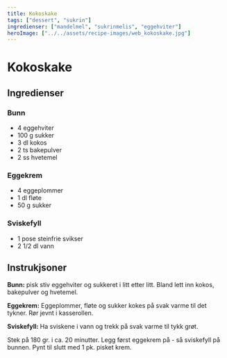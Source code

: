 ```yaml
---
title: Kokoskake
tags: ["dessert", "sukrin"]
ingredienser: ["mandelmel", "sukrinmelis", "eggehviter"]
heroImage: ["../../assets/recipe-images/web_kokoskake.jpg"]
---
```


# Kokoskake

## Ingredienser

### Bunn

- 4 eggehviter
- 100 g sukker
- 3 dl kokos
- 2 ts bakepulver
- 2 ss hvetemel

### Eggekrem

- 4 eggeplommer
- 1 dl fløte
- 50 g sukker

### Sviskefyll

- 1 pose steinfrie svikser
- 2 1/2 dl vann

## Instrukjsoner

**Bunn:** pisk stiv eggehviter og sukkeret i litt etter litt. Bland lett inn kokos, bakepulver og hvetemel.

**Eggekrem:** Eggeplommer, fløte og sukker kokes på svak varme til det tykner. Rør jevnt i kasserollen.

**Sviskefyll:** Ha sviskene i vann og trekk på svak varme til tykk grøt.

Stek på 180 gr. i ca. 20 minutter. Legg først eggekrem på - så sviskefyll på bunnen. Pynt til slutt med 1 pk. pisket krem.

